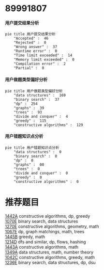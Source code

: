 # 89991807

<!-- tabs:start -->



#### **用户提交结果分析**

```mermaid
pie title 用户提交结果分析
    "Accepted" :  46
    "Rejected" :  0
    "Wrong answer" :  37
    "Runtime error" :  0
    "Time limit exceeded" :  14
    "Memory limit exceeded" :  0
    "Compilation error" :  2
    "Partial" :  0
```

#### **用户做题类型偏好分析**

```mermaid
pie title 用户做题类型偏好分析
    "data structures" :  169
    "binary search" :  37
    "dp" :  254
    "graphs" :  39
    "trees" :  93
    "divide and conquer" :  4
    "greedy" :  115
    "constructive algorithms" :  129
```
#### **用户错题知识点分析**

```mermaid
pie title 用户错题知识点分析
    "data structures" :  0
    "binary search" :  0
    "dp" :  0
    "graphs" :  00
    "trees" :  0
    "divide and conquer" :  0
    "greedy" :  0
    "constructive algorithms" :  0
```



<!-- tabs:end -->
# 推荐题目
[1442A](https://codeforces.com/contest/1442/problem/A)		constructive algorithms,
                        dp,
                        greedy		  
[1070E](https://codeforces.com/contest/1070/problem/E)		binary search,
                        data structures		  
[1270E](https://codeforces.com/contest/1270/problem/E)		constructive algorithms,
                        geometry,
                        math		  
[1067E](https://codeforces.com/contest/1067/problem/E)		dp,
                        graph matchings,
                        math,
                        trees		  
[1445B](https://codeforces.com/contest/1445/problem/B)		greedy,
                        math		  
[1214D](https://codeforces.com/contest/1214/problem/D)		dfs and similar,
                        dp,
                        flows,
                        hashing		  
[1443A](https://codeforces.com/contest/1443/problem/A)		constructive algorithms,
                        math		  
[1349A](https://codeforces.com/contest/1349/problem/A)		data structures,
                        math,
                        number theory		  
[1042C](https://codeforces.com/contest/1042/problem/C)		constructive algorithms,
                        greedy,
                        math		  
[1236E](https://codeforces.com/contest/1236/problem/E)		binary search,
                        data structures,
                        dp,
                        dsu		  
